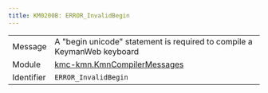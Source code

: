 ```yaml
---
title: KM0200B: ERROR_InvalidBegin
---
```


|            |           |
|------------|---------- |
| Message    | A "begin unicode" statement is required to compile a KeymanWeb keyboard |
| Module     | [kmc-kmn.KmnCompilerMessages](kmc-kmn.kmncompilermessages) |
| Identifier | `ERROR_InvalidBegin` |


